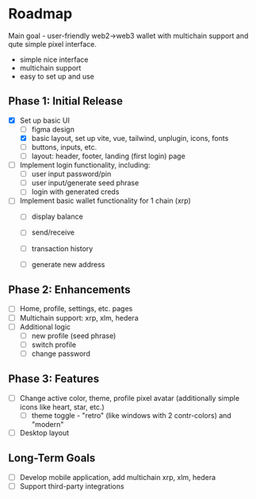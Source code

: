 # Roadmap

Main goal - user-friendly web2->web3 wallet with multichain support and qute simple pixel interface.
* simple nice interface
* multichain support
* easy to set up and use

## Phase 1: Initial Release
- [x] Set up basic UI
    - [ ] figma design
    - [x] basic layout, set up vite, vue, tailwind, unplugin, icons, fonts
    - [ ] buttons, inputs, etc.
    - [ ] layout: header, footer, landing (first login) page
- [ ] Implement login functionality, including:
    - [ ] user input password/pin
    - [ ] user input/generate seed phrase
    - [ ] login with generated creds
- [ ] Implement basic wallet functionality for 1 chain (xrp)
    - [ ] display balance
    - [ ] send/receive
    - [ ] transaction history
    - [ ] generate new address


## Phase 2: Enhancements
- [ ] Home, profile, settings, etc. pages
- [ ] Multichain support: xrp, xlm, hedera
- [ ] Additional logic
    - [ ] new profile (seed phrase)
    - [ ] switch profile
    - [ ] change password

## Phase 3: Features
- [ ] Change active color, theme, profile pixel avatar (additionally simple icons like heart, star, etc.)
    - [ ] theme toggle - "retro" (like windows with 2 contr-colors) and "modern"
- [ ] Desktop layout

## Long-Term Goals
- [ ] Develop mobile application, add multichain xrp, xlm, hedera
- [ ] Support third-party integrations
